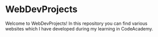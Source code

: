 # WebDevProjects

Welcome to WebDevProjects! In this repository you can find various websites which I have developed during my learning in CodeAcademy.
